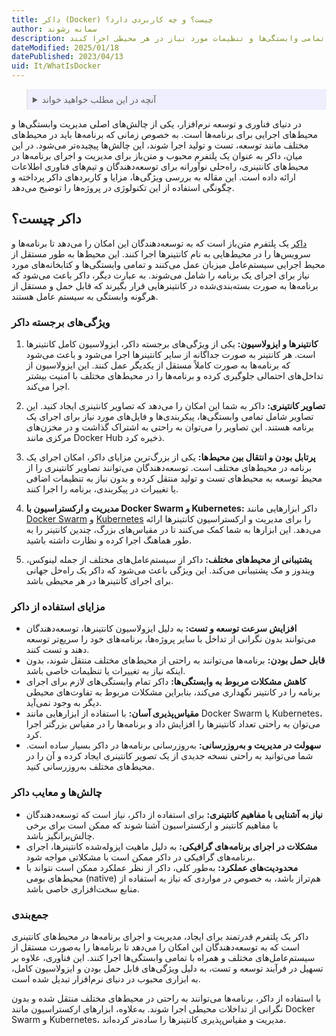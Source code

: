 ```yaml
---
title: داکر (Docker) چیست؟ و چه کاربردی دارد؟
author: سمانه رشوند
description: داکر یک پلتفرم متن‌باز برای مدیریت و اجرای برنامه‌ها در محیط‌های کانتینری است که به توسعه‌دهندگان امکان می‌دهد برنامه‌ها را با تمامی وابستگی‌ها و تنظیمات مورد نیاز در هر محیطی اجرا کنند.
dateModified: 2025/01/18
datePublished: 2023/04/13
uid: It/WhatIsDocker
---
```


<blockquote style="background-color:#eeeefc; padding:0.5rem">
<details>
  <summary>آنچه در این مطلب خواهید خواند</summary>
  <ul>
    <li>داکر چیست؟</li>
    <li>ویژگی‌های برجسته داکر</li>
    <li>مزایای استفاده از داکر</li>
    <li>چالش‌ها و معایب داکر</li>
  </ul>
</details>
</blockquote>

در دنیای فناوری و توسعه نرم‌افزار، یکی از چالش‌های اصلی مدیریت وابستگی‌ها و محیط‌های اجرایی برای برنامه‌ها است. به خصوص زمانی که برنامه‌ها باید در محیط‌های مختلف مانند توسعه، تست و تولید اجرا شوند، این چالش‌ها پیچیده‌تر می‌شود. در این میان، داکر به عنوان یک پلتفرم محبوب و متن‌باز برای مدیریت و اجرای برنامه‌ها در محیط‌های کانتینری، راه‌حلی نوآورانه برای توسعه‌دهندگان و تیم‌های فناوری اطلاعات ارائه داده است. این مقاله به بررسی ویژگی‌ها، مزایا و کاربردهای داکر پرداخته و چگونگی استفاده از این تکنولوژی در پروژه‌ها را توضیح می‌دهد.

## داکر چیست؟

<a href="https://www.docker.com/" target="_blank">داکر</a> یک پلتفرم متن‌باز است که به توسعه‌دهندگان این امکان را می‌دهد تا برنامه‌ها و سرویس‌ها را در محیط‌هایی به نام کانتینرها اجرا کنند. این محیط‌ها به طور مستقل از محیط اجرایی سیستم‌عامل میزبان عمل می‌کنند و تمامی وابستگی‌ها و کتابخانه‌های مورد نیاز برای اجرای یک برنامه را شامل می‌شوند. به عبارت دیگر، داکر باعث می‌شود که برنامه‌ها به صورت بسته‌بندی‌شده در کانتینرهایی قرار بگیرند که قابل حمل و مستقل از هرگونه وابستگی به سیستم عامل هستند.

### ویژگی‌های برجسته داکر

1. **کانتینرها و ایزولاسیون:**
   یکی از ویژگی‌های برجسته داکر، ایزولاسیون کامل کانتینرها است. هر کانتینر به صورت جداگانه از سایر کانتینرها اجرا می‌شود و باعث می‌شود که برنامه‌ها به صورت کاملاً مستقل از یکدیگر عمل کنند. این ایزولاسیون از تداخل‌های احتمالی جلوگیری کرده و برنامه‌ها را در محیط‌های مختلف با امنیت بیشتر اجرا می‌کند.

2. **تصاویر کانتینری:**
   داکر به شما این امکان را می‌دهد که تصاویر کانتینری ایجاد کنید. این تصاویر شامل تمامی وابستگی‌ها، پیکربندی‌ها و فایل‌های مورد نیاز برای اجرای یک برنامه هستند. این تصاویر را می‌توان به راحتی به اشتراک گذاشت و در مخزن‌های مرکزی مانند Docker Hub ذخیره کرد.

3. **پرتابل بودن و انتقال بین محیط‌ها:**
   یکی از بزرگ‌ترین مزایای داکر، امکان اجرای یک برنامه در محیط‌های مختلف است. توسعه‌دهندگان می‌توانند تصاویر کانتینری را از محیط توسعه به محیط‌های تست و تولید منتقل کرده و بدون نیاز به تنظیمات اضافی یا تغییرات در پیکربندی، برنامه را اجرا کنند.

4. **مدیریت و ارکستراسیون با Docker Swarm و Kubernetes:**
   داکر ابزارهایی مانند <a href="https://www.hooshkar.com/Wiki/InformationTechnology/WhatIsDockerSwarm" target="_blank">Docker Swarm</a> و <a href="https://www.hooshkar.com/Wiki/InformationTechnology/WhatIsKubernetes" target="_blank">Kubernetes</a> را برای مدیریت و ارکستراسیون کانتینرها ارائه می‌دهد. این ابزارها به شما کمک می‌کنند تا در مقیاس‌های بزرگ، چندین کانتینر را به طور هماهنگ اجرا کرده و نظارت داشته باشید.

5. **پشتیبانی از محیط‌های مختلف:**
   داکر از سیستم‌عامل‌های مختلف از جمله لینوکس، ویندوز و مک پشتیبانی می‌کند. این ویژگی باعث می‌شود که داکر یک راه‌حل جهانی برای اجرای کانتینرها در هر محیطی باشد.

### مزایای استفاده از داکر

- **افزایش سرعت توسعه و تست:** به دلیل ایزولاسیون کانتینرها، توسعه‌دهندگان می‌توانند بدون نگرانی از تداخل با سایر پروژه‌ها، برنامه‌های خود را سریع‌تر توسعه دهند و تست کنند.
- **قابل حمل بودن:** برنامه‌ها می‌توانند به راحتی از محیط‌های مختلف منتقل شوند، بدون اینکه نیاز به تغییرات یا تنظیمات خاصی باشد.
- **کاهش مشکلات مربوط به وابستگی‌ها:** داکر تمام وابستگی‌های لازم برای اجرای برنامه را در کانتینر نگهداری می‌کند، بنابراین مشکلات مربوط به تفاوت‌های محیطی دیگر به وجود نمی‌آید.
- **مقیاس‌پذیری آسان:** با استفاده از ابزارهایی مانند Docker Swarm یا Kubernetes، می‌توان به راحتی تعداد کانتینرها را افزایش داد و برنامه‌ها را در مقیاس بزرگتر اجرا کرد.
- **سهولت در مدیریت و به‌روزرسانی:** به‌روزرسانی برنامه‌ها در داکر بسیار ساده است. شما می‌توانید به راحتی نسخه جدیدی از یک تصویر کانتینری ایجاد کرده و آن را در محیط‌های مختلف به‌روزرسانی کنید.

### چالش‌ها و معایب داکر

- **نیاز به آشنایی با مفاهیم کانتینری:** برای استفاده از داکر، نیاز است که توسعه‌دهندگان با مفاهیم کانتینر و ارکستراسیون آشنا شوند که ممکن است برای برخی چالش‌برانگیز باشد.
- **مشکلات در اجرای برنامه‌های گرافیکی:** به دلیل ماهیت ایزوله‌شده کانتینرها، اجرای برنامه‌های گرافیکی در داکر ممکن است با مشکلاتی مواجه شود.
- **محدودیت‌های عملکرد:** به‌طور کلی، داکر از نظر عملکرد ممکن است نتواند با محیط‌های بومی (native) هم‌تراز باشد، به خصوص در مواردی که نیاز به استفاده از منابع سخت‌افزاری خاصی باشد.

### جمع‌بندی

داکر یک پلتفرم قدرتمند برای ایجاد، مدیریت و اجرای برنامه‌ها در محیط‌های کانتینری است که به توسعه‌دهندگان این امکان را می‌دهد تا برنامه‌ها را به‌صورت مستقل از سیستم‌عامل‌های مختلف و همراه با تمامی وابستگی‌ها اجرا کنند. این فناوری، علاوه بر تسهیل در فرآیند توسعه و تست، به دلیل ویژگی‌های قابل حمل بودن و ایزولاسیون کامل، به ابزاری محبوب در دنیای نرم‌افزار تبدیل شده است.

با استفاده از داکر، برنامه‌ها می‌توانند به راحتی در محیط‌های مختلف منتقل شده و بدون نگرانی از تداخلات محیطی اجرا شوند. به‌علاوه، ابزارهای ارکستراسیون مانند Docker Swarm و Kubernetes، مدیریت و مقیاس‌پذیری کانتینرها را ساده‌تر کرده‌اند.